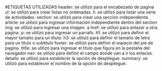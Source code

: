 #ETIQUETAS UTILIZADAS
header: se utilizó para el encabezado de pagina
ul: se utilizó para crear listas no ordenadas.
li: se utilizó para listar una serie de actividades.
section: se utilizó para crear una sección independiente.
article: se utilizó para ingresar información independiente dentro del section
img: se utilizó para ingresar una imagen.
a href: se utilizó para enlazar a otra pagina.
p: se utilizó para ingresar un parrafo.
h1: se utilizó para definir el mayor tamaño para un titulo.
h3: se utilizó para definir el tamaño de letra para un titulo o subtitulo
footer: se utilizó para definir el espacio del pie de pagina.
titlle: se utilizó para ingresar el titulo que figura en la pestaña del navegador
nav: se utilizó para definir el campo donde van a ir los enlaces.
details: se utilizó para establecer la opción de despliegue.
summary: se utilizó para establecer el nombre de la opción de despliegue.